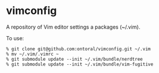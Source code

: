 vimconfig
=========

A repository of Vim editor settings a packages (~/.vim).

To use:

```
% git clone git@github.com:ontoral/vimconfig.git ~/.vim
% mv ~/.vim/.vimrc ~
% git submodule update --init ~/.vim/bundle/nerdtree
% git submodule update --init ~/.vim/bundle/vim-fugitive
```
